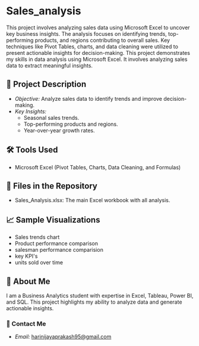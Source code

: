 # Sales_analysis
This project involves analyzing sales data using Microsoft Excel to uncover key business insights. The analysis focuses on identifying trends, top-performing products, and regions contributing to overall sales. Key techniques like Pivot Tables, charts, and data cleaning were utilized to present actionable insights for decision-making.
This project demonstrates my skills in data analysis using Microsoft Excel. It involves analyzing sales data to extract meaningful insights.

## 📄 Project Description
- *Objective:* Analyze sales data to identify trends and improve decision-making.
- *Key Insights:*
  - Seasonal sales trends.
  - Top-performing products and regions.
  - Year-over-year growth rates.

## 🛠 Tools Used
- Microsoft Excel (Pivot Tables, Charts, Data Cleaning, and Formulas)

## 📂 Files in the Repository
- Sales_Analysis.xlsx: The main Excel workbook with all analysis.

## 📈 Sample Visualizations
- Sales trends chart
- Product performance comparison
- salesman performance comparision
- key KPI's
- units sold over time

## 💼 About Me
I am a Business Analytics student with expertise in Excel, Tableau, Power BI, and SQL. This project highlights my ability to analyze data and generate actionable insights.

### 📧 Contact Me
- *Email:* harinijayaprakash95@gmail.com
